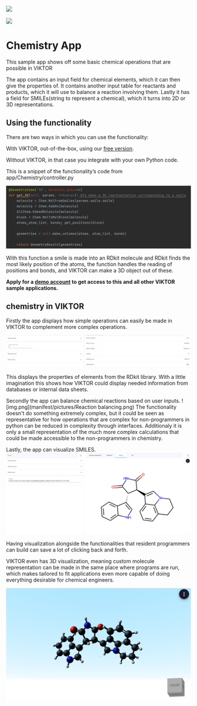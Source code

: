 ![](https://img.shields.io/badge/SDK-v12.10.0)

![](chemistry_gif.gif)
# Chemistry App
This sample app shows off some basic chemical operations that are possible in VIKTOR 

The app contains an input field for chemical elements, which it can then give the properties of.
It contains another input table for reactants and products, which it will use to balance a reaction involving them.
Lastly it has a field for SMILEs(string to represent a chemical), which it turns into 2D or 3D representations.

## Using the functionality
There are two ways in which you can use the functionality: 

With VIKTOR, out-of-the-box, using our [free version](https://www.viktor.ai/try-for-free).

Without VIKTOR, in that case you integrate with your own Python code.

This is a snippet of the functionality’s code from app/Chemistry/controller.py 

![](manifest/pictures/code_snippet.PNG)

With this function a smile is made into an RDkit molecule and 
RDkit finds the most likely position of the atoms, the function handles the 
reading of positions and bonds, and VIKTOR can make a 3D object out of these.

**Apply for a [demo account](https://www.viktor.ai/demo-environment) to get access to this and all other VIKTOR sample applications.** 

## chemistry in VIKTOR
Firstly the app displays how simple operations can easily be made in VIKTOR
to complement more complex operations. 

![](manifest/pictures/Element_properties.PNG)

This displays the properties of elements from the RDkit library.
With a little imagination this shows how VIKTOR could display needed information
from databases or internal data sheets.

Secondly the app can balance chemical reactions based on user inputs.
![img.png](manifest/pictures/Reaction balancing.png)
The functionality doesn't do something extremely complex, but it could
be seen as representative for how operations that are complex for non-programmers
in python can be reduced in complexity through interfaces. Additionaly
it is only a small representation of the much more complex calculations that
could be made accessible to the non-programmers in chemistry.

Lastly, the app can visualize SMILES.
![img.png](manifest/pictures/2D_smile.PNG)

Having visualization alongside the functionalities that
resident programmers can build can save a lot
of clicking back and forth.

VIKTOR even has 3D visualization, meaning custom molecule representation
can be made in the same place where programs are run, which makes tailored to fit
applications even more capable of doing everything desirable for chemical engineers.

![](manifest/pictures/3D_molecule.PNG)
